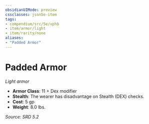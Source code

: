 ```yaml
---
obsidianUIMode: preview
cssclasses: json5e-item
tags:
- compendium/src/5e/xphb
- item/armor/light
- item/rarity/none
aliases: 
- "Padded Armor"
---
```

# Padded Armor
*Light armor*  

- **Armor Class**: 11 + Dex modifier
- **Stealth**: The wearer has disadvantage on Stealth (DEX) checks.
- **Cost**: 5 gp
- **Weight**: 8.0 lbs.

*Source: SRD 5.2*